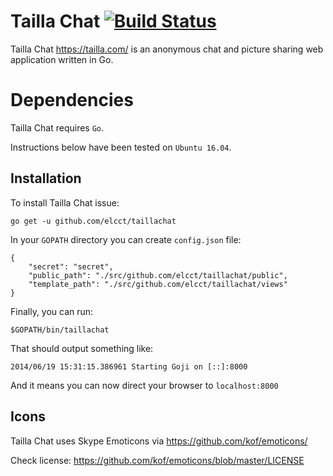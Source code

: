 Tailla Chat [![Build Status](https://drone.io/github.com/elcct/taillachat/status.png)](https://drone.io/github.com/elcct/taillachat/latest)
===========

Tailla Chat https://tailla.com/ is an anonymous chat and picture sharing web application written in Go.

# Dependencies

Tailla Chat requires `Go`.

Instructions below have been tested on `Ubuntu 16.04`.

## Installation

To install Tailla Chat issue:

```
go get -u github.com/elcct/taillachat
```

In your `GOPATH` directory you can create `config.json` file:

```
{
	"secret": "secret",
	"public_path": "./src/github.com/elcct/taillachat/public",
	"template_path": "./src/github.com/elcct/taillachat/views"
}
```

Finally, you can run:

```
$GOPATH/bin/taillachat
```

That should output something like:

```
2014/06/19 15:31:15.386961 Starting Goji on [::]:8000
```

And it means you can now direct your browser to `localhost:8000`

## Icons

Tailla Chat uses Skype Emoticons via https://github.com/kof/emoticons/

Check license: https://github.com/kof/emoticons/blob/master/LICENSE
